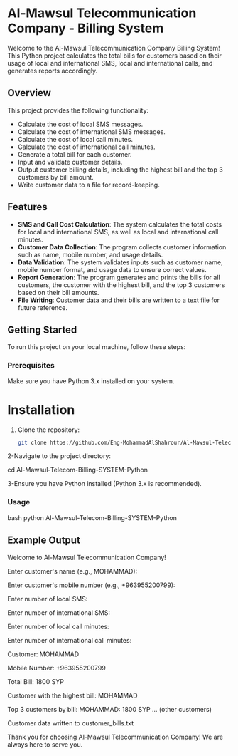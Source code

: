 # Al-Mawsul Telecommunication Company - Billing System

Welcome to the Al-Mawsul Telecommunication Company Billing System! This Python project calculates the total bills for customers based on their usage of local and international SMS, local and international calls, and generates reports accordingly.

## Overview

This project provides the following functionality:

- Calculate the cost of local SMS messages.
- Calculate the cost of international SMS messages.
- Calculate the cost of local call minutes.
- Calculate the cost of international call minutes.
- Generate a total bill for each customer.
- Input and validate customer details.
- Output customer billing details, including the highest bill and the top 3 customers by bill amount.
- Write customer data to a file for record-keeping.

## Features

- **SMS and Call Cost Calculation**: The system calculates the total costs for local and international SMS, as well as local and international call minutes.
- **Customer Data Collection**: The program collects customer information such as name, mobile number, and usage details.
- **Data Validation**: The system validates inputs such as customer name, mobile number format, and usage data to ensure correct values.
- **Report Generation**: The program generates and prints the bills for all customers, the customer with the highest bill, and the top 3 customers based on their bill amounts.
- **File Writing**: Customer data and their bills are written to a text file for future reference.

## Getting Started

To run this project on your local machine, follow these steps:

### Prerequisites

Make sure you have Python 3.x installed on your system.
# Installation
1. Clone the repository:
   ```bash
   git clone https://github.com/Eng-MohammadAlShahrour/Al-Mawsul-Telecom-Billing-SYSTEM-Python.git

2-Navigate to the project directory:


cd Al-Mawsul-Telecom-Billing-SYSTEM-Python

3-Ensure you have Python installed (Python 3.x is recommended).

### Usage
bash
python Al-Mawsul-Telecom-Billing-SYSTEM-Python


## Example Output

Welcome to Al-Mawsul Telecommunication Company!

Enter customer's name (e.g., MOHAMMAD): 

Enter customer's mobile number (e.g., +963955200799): 

Enter number of local SMS:

Enter number of international SMS:

Enter number of local call minutes:

Enter number of international call minutes: 

Customer: MOHAMMAD

Mobile Number: +963955200799

Total Bill: 1800 SYP

Customer with the highest bill: MOHAMMAD

Top 3 customers by bill:
MOHAMMAD: 1800 SYP
... (other customers)

Customer data written to customer_bills.txt

Thank you for choosing Al-Mawsul Telecommunication Company! We are always here to serve you.
